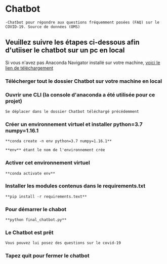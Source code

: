 # Chatbot
    -Chatbot pour répondre aux questions fréquemment posées (FAQ) sur le COVID-19. Source de données (OMS)



## Veuillez suivre les étapes ci-dessous afin d'utiiser le chatbot sur un pc en local
   Si vous n'avez pas Anaconda Navigator installé sur votre machine, [voici le lien de téléchargement](https://docs.anaconda.com/anaconda/install/) 

### Télécherger tout le dossier Chatbot sur votre machine en local

### Ouvrir une CLI (la console d'anaconda a été utilisée pour ce projet)
    Se déplacer dans le dossier Chatbot téléchargé précédemment 

### Créer un environnement virtuel et installer python=3.7 numpy=1.16.1
    **conda create -n env python=3.7 numpy=1.16.1**
    
    **env** étant le nom de l'environnement crée 

### Activer cet environnement virtuel
    **conda activate env**

### Installer les modules contenus dans le requirements.txt
    **pip install -r requirements.text**

### Pour démarrer le chabot
    **python final_chatbot.py**

### Le Chatbot est prêt
    Vous pouvez lui posez des questions sur le covid-19


### Tapez quit pour fermer le chatbot

